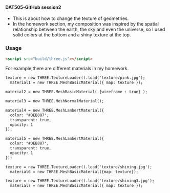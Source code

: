 #### DAT505-GitHub session2 ####

* This is about how to change the texture of geometries.
* In the homework section, my composition was inspired by the spatial relationship between the earth, the sky and even the universe, so I used solid colors at the bottom and a shiny texture at the top.

### Usage ###

```html
<script src="build/three.js"></script>
```

For example,there are different materials in my homework.

```html
texture = new THREE.TextureLoader().load('texture/pink.jpg');
  material1 = new THREE.MeshBasicMaterial({ map: texture });
```
```html
material2 = new THREE.MeshBasicMaterial( {wireframe : true} );
```
```html
material3 = new THREE.MeshNormalMaterial();
```
```html
material4 = new THREE.MeshLambertMaterial({
  color: "#DEB887",
  transparent: true,
  opacity: 1
});
```
```html
material5 = new THREE.MeshLambertMaterial({
  color: "#DEB887",
  transparent: true,
  opacity: 1
});
```
```html
texture = new THREE.TextureLoader().load('texture/shining.jpg');
  material6 = new THREE.MeshBasicMaterial({map: texture});
```
```html
texture = new THREE.TextureLoader().load('texture/shining3.jpg');
  material7 = new THREE.MeshBasicMaterial({ map: texture });
```
